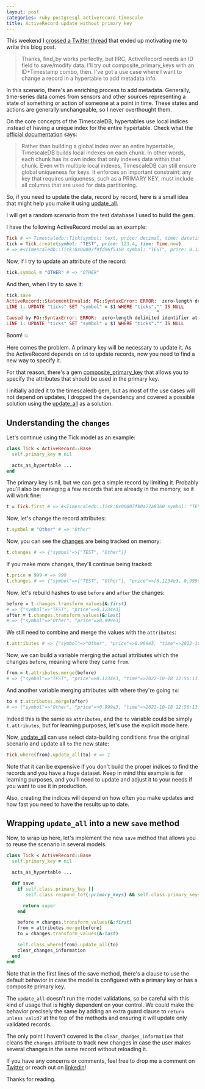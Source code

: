 ```yaml
---
layout: post
categories: ruby postgresql activerecord timescale
title: ActiveRecord update without primary key
---
```


This weekend I [crossed a Twitter thread][1] that ended up motivating me to write this blog post.

> Thanks, find_by works perfectly, but IIRC, ActiveRecord needs an ID field to save/modify data. I'll try out composite_primary_keys with an ID+Timestamp combo, then. I've got a use case where I want to change a record in a hypertable to add metadata info.

In this scenario, there's an enriching process to add metadata.
Generally, time-series data comes from sensors and other sources representing a state of something or action of someone at a point in time. These states and actions are generally unchangeable, so I never overthought them.

On the core concepts of the TimescaleDB, hypertables use local indices
instead of having a unique index for the entire hypertable. Check what the [official documentation][2] says:

> Rather than building a global index over an entire hypertable, TimescaleDB builds local indexes on each chunk. In other words, each chunk has its own index that only indexes data within that chunk. Even with multiple local indexes, TimescaleDB can still ensure global uniqueness for keys. It enforces an important constraint: any key that requires uniqueness, such as a PRIMARY KEY, must include all columns that are used for data partitioning.

So, if you need to update the data, record by record, here is a small idea that might help you make it using [update_all][3].

I will get a random scenario from the test database I used to build the gem.

I have the following ActiveRecord model as an example:

```ruby
Tick # => Timescaledb::Tick(symbol: text, price: decimal, time: datetime)
tick = Tick.create(symbol: "TEST", price: 123.4, time: Time.now)
# => #<Timescaledb::Tick:0x00007f9fd96f5358 symbol: "TEST", price: 0.1234e3, time: 2022-10-18 12:56:13.409779 UTC>
```

Now, if I try to update an attribute of the record:

```ruby
tick.symbol = "OTHER" # => "OTHER"
```

And then, when I try to save it:

```ruby
tick.save
ActiveRecord::StatementInvalid: PG::SyntaxError: ERROR:  zero-length delimited identifier at or near """"
LINE 1: UPDATE "ticks" SET "symbol" = $1 WHERE "ticks"."" IS NULL
                                                       ^
Caused by PG::SyntaxError: ERROR:  zero-length delimited identifier at or near """"
LINE 1: UPDATE "ticks" SET "symbol" = $1 WHERE "ticks"."" IS NULL
```

Boom! 💥

Here comes the problem. A primary key will be necessary to update it. As the ActiveRecord depends on `id` to update records, now you need to find a new way
to specify it.

For that reason, there's a gem [composite_primary_key][4] that allows you to specify
the attributes that should be used in the primary key.

I initially added it to the timescaledb gem, but as most of the use cases will not depend on updates, I dropped the dependency and covered a possible solution using the [update_all][2] as a solution.


## Understanding the `changes`

Let's continue using the Tick model  as an example:

```ruby
class Tick < ActiveRecord::Base
  self.primary_key = nil

  acts_as_hypertable ...
end
```

The primary key is nil, but we can get a simple record by limiting it. Probably you'll also be managing a few records that are already in the memory, so it will work fine:
```ruby
t = Tick.first # => #<Timescaledb::Tick:0x00007fb0a77a9360 symbol: "TEST", price: 0.1234e3, time: 2022-10-18 12:56:13.409779 UTC>
```

Now, let's change the record attributes:

```ruby
t.symbol = "Other" # => "Other"
```

Now, you can see the [changes][5] are being tracked on memory:

```ruby
t.changes # => {"symbol"=>["TEST", "Other"]}
```

If you make more changes, they'll continue being tracked:

```ruby
t.price = 999 # => 999
t.changes # => {"symbol"=>["TEST", "Other"], "price"=>[0.1234e3, 0.999e3]}
```

Now, let's rebuild hashes to use `before` and `after` the changes:

```ruby
before = t.changes.transform_values(&:first)
# => {"symbol"=>"TEST", "price"=>0.1234e3}
after = t.changes.transform_values(&:last)
# => {"symbol"=>"Other", "price"=>0.999e3}
```
We still need to combine and merge the values with the
`attributes`:

```ruby
t.attributes # => {"symbol"=>"Other", "price"=>0.999e3, "time"=>2022-10-18 12:56:13.409779 UTC}
```

Now, we can build a variable merging the actual attributes which the changes `before`, meaning where they came `from`.

```ruby
from = t.attributes.merge(before)
# => {"symbol"=>"TEST", "price"=>0.1234e3, "time"=>2022-10-18 12:56:13.409779 UTC}
```

And another variable merging attributes with where they're going `to`:

```ruby
to = t.attributes.merge(after)
# => {"symbol"=>"Other", "price"=>0.999e3, "time"=>2022-10-18 12:56:13.409779 UTC}
```

Indeed this is the same as `attributes`, and the `to` variable could be simply `t.attributes`, but for learning purposes, let's use the explicit mode here.


Now, [update_all][3] can use select data-building conditions `from` the original scenario and update all `to` the new state:

```ruby
Tick.where(from).update_all(to) # => 1
```
Note that it can be expensive if you don't build the proper indices
to find the records and you have a huge dataset. Keep in mind this example is for learning purposes, and you'll need to update and adjust it to your needs if you want to use it in production.

Also, creating the indices will depend on how often you make updates and how fast you need to have the results up to date.

## Wrapping `update_all` into a new `save` method

Now, to wrap up here, let's implement the new `save` method that allows you to reuse the scenario in several models.

```ruby
class Tick < ActiveRecord::Base
  self.primary_key = nil

  acts_as_hypertable ...

  def save
    if self.class.primary_key ||
       self.class.respond_to?(:primary_keys) && self.class.primary_keys.any?

      return super
    end

    before = changes.transform_values(&:first)
    from = attributes.merge(before)
    to = changes.transform_values(&:last)

    self.class.where(from).update_all(to)
    clear_changes_information
  end
end
```

Note that in the first lines of the save method, there's a clause to use
the default behavior in case the model is configured with a primary key or has a composite primary key.

The `update_all` doesn't run the model validations, so be careful with this
kind of usage that is highly dependent on your control. We could make the behavior precisely the same by adding an extra guard clause to `return unless valid?` at the top of the methods and ensuring it will update only validated records.

The only point I haven't covered is the `clear_changes_information` that cleans the `changes` attribute to track new changes in case the user
makes several changes in the same record without reloading it.


If you have any concerns or comments, feel free to drop me a comment on [Twitter](https://twitter.com/jonatasdp) or reach out on
[linkedin](https://www.linkedin.com/in/jonatasdp/)!

Thanks for reading.

[1]: https://twitter.com/XasinTheSystem/status/1581424684301979648
[2]: https://docs.timescale.com/timescaledb/latest/overview/core-concepts/hypertables-and-chunks/hypertable-architecture/#chunk-local-indexes
[3]: https://apidock.com/rails/ActiveRecord/Base/update_all/class
[4]: https://github.com/composite-primary-keys/composite_primary_keys
[5]: https://apidock.com/rails/ActiveRecord/Dirty/changes


